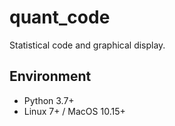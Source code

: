 # quant_code
Statistical code and graphical display.

## Environment
* Python 3.7+
* Linux 7+ / MacOS 10.15+
